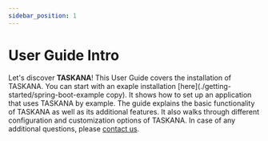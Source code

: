 ```yaml
---
sidebar_position: 1
---
```


# User Guide Intro

Let's discover **TASKANA**! This User Guide covers the installation of TASKANA. You can start with an exaple installation [here](./getting-started/spring-boot-example copy). It shows how to set up an application that uses TASKANA by example. The guide explains the basic functionality of TASKANA as well as its additional features. It also walks through different configuration and customization options of TASKANA. In case of any additional questions, please [contact us](../contact-us/contact-us). 
